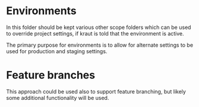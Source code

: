 # Environments

In this folder should be kept various other scope folders
which can be used to override project settings, if kraut
is told that the environment is active.

The primary purpose for environments is to allow for
alternate settings to be used for production and staging
settings.

# Feature branches

This approach could be used also to support feature
branching, but likely some additional functionality will
be used.
